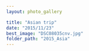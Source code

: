 ```yaml
---
layout: photo_gallery

title: "Asian trip"
date: "2015/11/23"
best_image: "DSC08035cnv.jpg"
folder_path: "2015_Asia"
---
```

